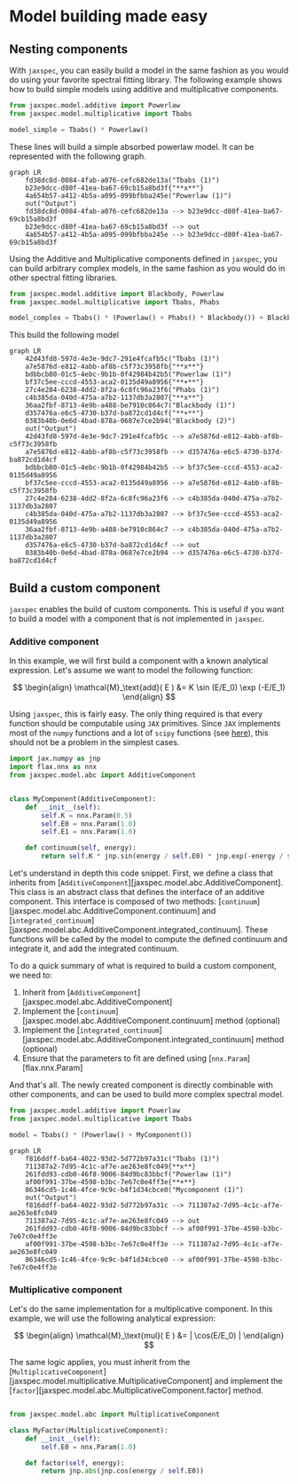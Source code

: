 # Model building made easy

## Nesting components

With `jaxspec`, you can easily build a model in the same fashion as you would do using
your favorite spectral fitting library. The following example shows how to build simple
models using additive and multiplicative components.

```python
from jaxspec.model.additive import Powerlaw
from jaxspec.model.multiplicative import Tbabs

model_simple = Tbabs() * Powerlaw()
```

These lines will build a simple absorbed powerlaw model. It can be
represented with the following graph.

```mermaid
graph LR
    fd38dc8d-0084-4fab-a076-cefc682de13a("Tbabs (1)")
    b23e9dcc-d80f-41ea-ba67-69cb15a8bd3f{"**x**"}
    4a654b57-a412-4b5a-a095-099bfbba245e("Powerlaw (1)")
    out("Output")
    fd38dc8d-0084-4fab-a076-cefc682de13a --> b23e9dcc-d80f-41ea-ba67-69cb15a8bd3f
    b23e9dcc-d80f-41ea-ba67-69cb15a8bd3f --> out
    4a654b57-a412-4b5a-a095-099bfbba245e --> b23e9dcc-d80f-41ea-ba67-69cb15a8bd3f
```

Using the Additive and Multiplicative components defined in `jaxspec`, you can
build arbitrary complex models, in the same fashion as you would do in other
spectral fitting libraries.

```python
from jaxspec.model.additive import Blackbody, Powerlaw
from jaxspec.model.multiplicative import Tbabs, Phabs

model_complex = Tbabs() * (Powerlaw() + Phabs() * Blackbody()) + Blackbody()
```

This build the following model

``` mermaid
graph LR
    42d43fd8-597d-4e3e-9dc7-291e4fcafb5c("Tbabs (1)")
    a7e5876d-e812-4abb-af8b-c5f73c3958fb{"**x**"}
    bdbbcb80-01c5-4ebc-9b1b-0f42984b42b5("Powerlaw (1)")
    bf37c5ee-cccd-4553-aca2-0135d49a8956{"**+**"}
    27c4e284-6238-4dd2-8f2a-6c8fc96a23f6("Phabs (1)")
    c4b385da-040d-475a-a7b2-1137db3a2807{"**x**"}
    36aa2fbf-8713-4e9b-a488-be7910c864c7("Blackbody (1)")
    d357476a-e6c5-4730-b37d-ba872cd1d4cf{"**+**"}
    0383b40b-0e6d-4bad-878a-0687e7ce2b94("Blackbody (2)")
    out("Output")
    42d43fd8-597d-4e3e-9dc7-291e4fcafb5c --> a7e5876d-e812-4abb-af8b-c5f73c3958fb
    a7e5876d-e812-4abb-af8b-c5f73c3958fb --> d357476a-e6c5-4730-b37d-ba872cd1d4cf
    bdbbcb80-01c5-4ebc-9b1b-0f42984b42b5 --> bf37c5ee-cccd-4553-aca2-0135d49a8956
    bf37c5ee-cccd-4553-aca2-0135d49a8956 --> a7e5876d-e812-4abb-af8b-c5f73c3958fb
    27c4e284-6238-4dd2-8f2a-6c8fc96a23f6 --> c4b385da-040d-475a-a7b2-1137db3a2807
    c4b385da-040d-475a-a7b2-1137db3a2807 --> bf37c5ee-cccd-4553-aca2-0135d49a8956
    36aa2fbf-8713-4e9b-a488-be7910c864c7 --> c4b385da-040d-475a-a7b2-1137db3a2807
    d357476a-e6c5-4730-b37d-ba872cd1d4cf --> out
    0383b40b-0e6d-4bad-878a-0687e7ce2b94 --> d357476a-e6c5-4730-b37d-ba872cd1d4cf
```

## Build a custom component

`jaxspec` enables the build of custom components. This is useful if you want to build a model with a component that is not implemented in `jaxspec`.

### Additive component

In this example, we will first build a component with a known analytical expression. Let's assume we want to model the following function:

$$
\begin{align}
\mathcal{M}_\text{add}( E ) &= K \sin (E/E_0) \exp (-E/E_1)
\end{align}
$$

Using `jaxspec`, this is fairly easy. The only thing required is that every function should be computable using `JAX` primitives. Since `JAX` implements
most of the `numpy` functions and a lot of `scipy` functions (see [here](https://jax.readthedocs.io/en/latest/jax.html)), this should not be a problem in the simplest cases.

```python
import jax.numpy as jnp
import flax.nnx as nnx
from jaxspec.model.abc import AdditiveComponent


class MyComponent(AdditiveComponent):
    def __init__(self):
        self.K = nnx.Param(0.5)
        self.E0 = nnx.Param(1.0)
        self.E1 = nnx.Param(1.0)

    def continuum(self, energy):
        return self.K * jnp.sin(energy / self.E0) * jnp.exp(-energy / self.E1)
```

Let's understand in depth this code snippet. First, we define a class that inherits from [`AdditiveComponent`][jaxspec.model.abc.AdditiveComponent].
This class is an abstract class that defines the interface of an additive component. This interface is composed of two methods: [`continuum`][jaxspec.model.abc.AdditiveComponent.continuum] and [`integrated_continuum`][jaxspec.model.abc.AdditiveComponent.integrated_continuum].
These functions will be called by the model to compute the defined continuum and integrate it, and add the integrated continuum.

To do a quick summary of what is required to build a custom component, we need to:

 1. Inherit from [`AdditiveComponent`][jaxspec.model.abc.AdditiveComponent]
 2. Implement the [`continuum`][jaxspec.model.abc.AdditiveComponent.continuum] method (optional)
 3. Implement the [`integrated_continuum`][jaxspec.model.abc.AdditiveComponent.integrated_continuum] method (optional)
 4. Ensure that the parameters to fit are defined using [`nnx.Param`][flax.nnx.Param]

And that's all. The newly created component is directly combinable with other components, and can be used to build more complex spectral model.

```python
from jaxspec.model.additive import Powerlaw
from jaxspec.model.multiplicative import Tbabs

model = Tbabs() * (Powerlaw() + MyComponent())
```

``` mermaid
graph LR
    f816ddff-ba64-4022-93d2-5d772b97a31c("Tbabs (1)")
    711387a2-7d95-4c1c-af7e-ae263e8fc049{**x**}
    261fdd93-cdb0-46f8-9006-84d9bc83bbcf("Powerlaw (1)")
    af00f991-37be-4598-b3bc-7e67c0e4ff3e{**+**}
    86346cd5-1c46-4fce-9c9c-b4f1d34cbce0("Mycomponent (1)")
    out("Output")
    f816ddff-ba64-4022-93d2-5d772b97a31c --> 711387a2-7d95-4c1c-af7e-ae263e8fc049
    711387a2-7d95-4c1c-af7e-ae263e8fc049 --> out
    261fdd93-cdb0-46f8-9006-84d9bc83bbcf --> af00f991-37be-4598-b3bc-7e67c0e4ff3e
    af00f991-37be-4598-b3bc-7e67c0e4ff3e --> 711387a2-7d95-4c1c-af7e-ae263e8fc049
    86346cd5-1c46-4fce-9c9c-b4f1d34cbce0 --> af00f991-37be-4598-b3bc-7e67c0e4ff3e
```

### Multiplicative component
Let's do the same implementation for a multiplicative component. In this example, we will use the following analytical expression:

$$
\begin{align}
\mathcal{M}_\text{mul}( E ) &= | \cos(E/E_0) |
\end{align}
$$

The same logic applies, you must inherit from the [`MultiplicativeComponent`][jaxspec.model.multiplicative.MultiplicativeComponent] and implement the [`factor`][jaxspec.model.abc.MultiplicativeComponent.factor] method.

```python

from jaxspec.model.abc import MultiplicativeComponent

class MyFactor(MultiplicativeComponent):
    def __init__(self):
        self.E0 = nnx.Param(1.0)

    def factor(self, energy):
        return jnp.abs(jnp.cos(energy / self.E0))
```